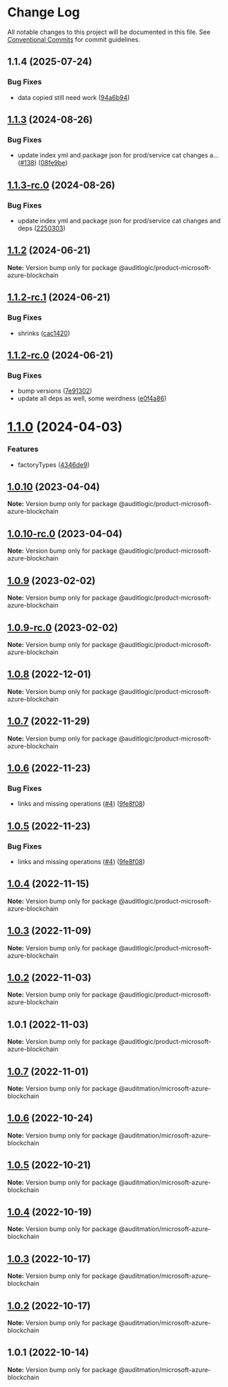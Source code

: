 # Change Log

All notable changes to this project will be documented in this file.
See [Conventional Commits](https://conventionalcommits.org) for commit guidelines.

## 1.1.4 (2025-07-24)


### Bug Fixes

* data copied still need work ([94a6b94](https://github.com/zerobias-org/product/commit/94a6b942fb0516367548599d739529536132755a))





## [1.1.3](https://github.com/auditlogic/product/compare/@auditlogic/product-microsoft-azure-blockchain@1.1.2...@auditlogic/product-microsoft-azure-blockchain@1.1.3) (2024-08-26)


### Bug Fixes

* update index yml and package json for prod/service cat changes a… ([#138](https://github.com/auditlogic/product/issues/138)) ([08fe9be](https://github.com/auditlogic/product/commit/08fe9beb1c8457462a19bc69caa02e6212d97e1a))





## [1.1.3-rc.0](https://github.com/auditlogic/product/compare/@auditlogic/product-microsoft-azure-blockchain@1.1.2...@auditlogic/product-microsoft-azure-blockchain@1.1.3-rc.0) (2024-08-26)


### Bug Fixes

* update index yml and package json for prod/service cat changes and deps ([2250303](https://github.com/auditlogic/product/commit/225030363a363608240135b7ebed386b28f01e4b))





## [1.1.2](https://github.com/auditlogic/product/compare/@auditlogic/product-microsoft-azure-blockchain@1.1.2-rc.1...@auditlogic/product-microsoft-azure-blockchain@1.1.2) (2024-06-21)

**Note:** Version bump only for package @auditlogic/product-microsoft-azure-blockchain





## [1.1.2-rc.1](https://github.com/auditlogic/product/compare/@auditlogic/product-microsoft-azure-blockchain@1.1.2-rc.0...@auditlogic/product-microsoft-azure-blockchain@1.1.2-rc.1) (2024-06-21)


### Bug Fixes

* shrinks ([cac1420](https://github.com/auditlogic/product/commit/cac14200fefcd8183ab69fe89a47bd3f70f563e9))





## [1.1.2-rc.0](https://github.com/auditlogic/product/compare/@auditlogic/product-microsoft-azure-blockchain@1.1.0...@auditlogic/product-microsoft-azure-blockchain@1.1.2-rc.0) (2024-06-21)


### Bug Fixes

* bump versions ([7e91302](https://github.com/auditlogic/product/commit/7e913023b8b312150ed7762c32fbbe616be71de5))
* update all deps as well, some weirdness ([e0f4a86](https://github.com/auditlogic/product/commit/e0f4a864714e2d3de6bbf3da014d5312fe53be2f))





# [1.1.0](https://github.com/auditlogic/product/compare/@auditlogic/product-microsoft-azure-blockchain@1.0.10...@auditlogic/product-microsoft-azure-blockchain@1.1.0) (2024-04-03)


### Features

* factoryTypes ([4346de9](https://github.com/auditlogic/product/commit/4346de92693aee892fccf725338ffc7b80ab182b))





## [1.0.10](https://github.com/auditlogic/product/compare/@auditlogic/product-microsoft-azure-blockchain@1.0.9...@auditlogic/product-microsoft-azure-blockchain@1.0.10) (2023-04-04)

**Note:** Version bump only for package @auditlogic/product-microsoft-azure-blockchain





## [1.0.10-rc.0](https://github.com/auditlogic/product/compare/@auditlogic/product-microsoft-azure-blockchain@1.0.9...@auditlogic/product-microsoft-azure-blockchain@1.0.10-rc.0) (2023-04-04)

**Note:** Version bump only for package @auditlogic/product-microsoft-azure-blockchain





## [1.0.9](https://github.com/auditlogic/product/compare/@auditlogic/product-microsoft-azure-blockchain@1.0.8...@auditlogic/product-microsoft-azure-blockchain@1.0.9) (2023-02-02)

**Note:** Version bump only for package @auditlogic/product-microsoft-azure-blockchain





## [1.0.9-rc.0](https://github.com/auditlogic/product/compare/@auditlogic/product-microsoft-azure-blockchain@1.0.8...@auditlogic/product-microsoft-azure-blockchain@1.0.9-rc.0) (2023-02-02)

**Note:** Version bump only for package @auditlogic/product-microsoft-azure-blockchain





## [1.0.8](https://github.com/auditlogic/product/compare/@auditlogic/product-microsoft-azure-blockchain@1.0.7...@auditlogic/product-microsoft-azure-blockchain@1.0.8) (2022-12-01)

**Note:** Version bump only for package @auditlogic/product-microsoft-azure-blockchain





## [1.0.7](https://github.com/auditlogic/product/compare/@auditlogic/product-microsoft-azure-blockchain@1.0.6...@auditlogic/product-microsoft-azure-blockchain@1.0.7) (2022-11-29)

**Note:** Version bump only for package @auditlogic/product-microsoft-azure-blockchain





## [1.0.6](https://github.com/auditlogic/product/compare/@auditlogic/product-microsoft-azure-blockchain@1.0.4...@auditlogic/product-microsoft-azure-blockchain@1.0.6) (2022-11-23)


### Bug Fixes

* links and missing operations ([#4](https://github.com/auditlogic/product/issues/4)) ([9fe8f08](https://github.com/auditlogic/product/commit/9fe8f08fe7c57fdb79f991ac35bd6ac2e7dcad38))





## [1.0.5](https://github.com/auditlogic/product/compare/@auditlogic/product-microsoft-azure-blockchain@1.0.4...@auditlogic/product-microsoft-azure-blockchain@1.0.5) (2022-11-23)


### Bug Fixes

* links and missing operations ([#4](https://github.com/auditlogic/product/issues/4)) ([9fe8f08](https://github.com/auditlogic/product/commit/9fe8f08fe7c57fdb79f991ac35bd6ac2e7dcad38))





## [1.0.4](https://github.com/auditlogic/product/compare/@auditlogic/product-microsoft-azure-blockchain@1.0.3...@auditlogic/product-microsoft-azure-blockchain@1.0.4) (2022-11-15)

**Note:** Version bump only for package @auditlogic/product-microsoft-azure-blockchain





## [1.0.3](https://github.com/auditlogic/product/compare/@auditlogic/product-microsoft-azure-blockchain@1.0.2...@auditlogic/product-microsoft-azure-blockchain@1.0.3) (2022-11-09)

**Note:** Version bump only for package @auditlogic/product-microsoft-azure-blockchain





## [1.0.2](https://github.com/auditlogic/product/compare/@auditlogic/product-microsoft-azure-blockchain@1.0.1...@auditlogic/product-microsoft-azure-blockchain@1.0.2) (2022-11-03)

**Note:** Version bump only for package @auditlogic/product-microsoft-azure-blockchain





## 1.0.1 (2022-11-03)

**Note:** Version bump only for package @auditlogic/product-microsoft-azure-blockchain





## [1.0.7](https://github.com/auditmation/store-content/compare/@auditmation/microsoft-azure-blockchain@1.0.6...@auditmation/microsoft-azure-blockchain@1.0.7) (2022-11-01)

**Note:** Version bump only for package @auditmation/microsoft-azure-blockchain





## [1.0.6](https://github.com/auditmation/store-content/compare/@auditmation/microsoft-azure-blockchain@1.0.5...@auditmation/microsoft-azure-blockchain@1.0.6) (2022-10-24)

**Note:** Version bump only for package @auditmation/microsoft-azure-blockchain





## [1.0.5](https://github.com/auditmation/store-content/compare/@auditmation/microsoft-azure-blockchain@1.0.4...@auditmation/microsoft-azure-blockchain@1.0.5) (2022-10-21)

**Note:** Version bump only for package @auditmation/microsoft-azure-blockchain





## [1.0.4](https://github.com/auditmation/store-content/compare/@auditmation/microsoft-azure-blockchain@1.0.3...@auditmation/microsoft-azure-blockchain@1.0.4) (2022-10-19)

**Note:** Version bump only for package @auditmation/microsoft-azure-blockchain





## [1.0.3](https://github.com/auditmation/store-content/compare/@auditmation/microsoft-azure-blockchain@1.0.2...@auditmation/microsoft-azure-blockchain@1.0.3) (2022-10-17)

**Note:** Version bump only for package @auditmation/microsoft-azure-blockchain





## [1.0.2](https://github.com/auditmation/store-content/compare/@auditmation/microsoft-azure-blockchain@1.0.1...@auditmation/microsoft-azure-blockchain@1.0.2) (2022-10-17)

**Note:** Version bump only for package @auditmation/microsoft-azure-blockchain





## 1.0.1 (2022-10-14)

**Note:** Version bump only for package @auditmation/microsoft-azure-blockchain
